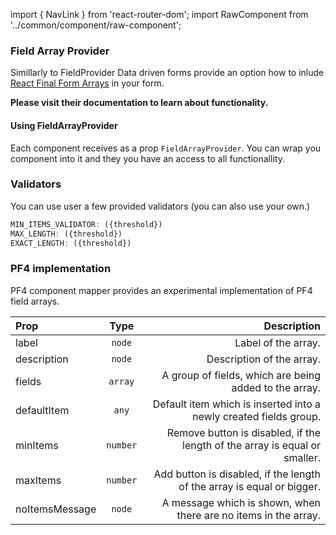 import { NavLink } from 'react-router-dom';
import RawComponent from '../common/component/raw-component';

### Field Array Provider

Simillarly to <NavLink to='/renderer/field-provider'>FieldProvider</NavLink> Data driven forms provide an option how to inlude <a href='https://github.com/final-form/react-final-form-arrays'>React Final Form Arrays</a> in your form.

<b>Please visit their documentation to learn about functionality.</b>

#### Using FieldArrayProvider

Each component receives as a prop `FieldArrayProvider`. You can wrap you component into it and they you have an access to all functionallity.

<RawComponent source="field-array/form-fields-mapper" />

### Validators

You can use user a few provided validators (you can also use your <NavLink to='/renderer/validators'>own</NavLink>.)

```jsx
MIN_ITEMS_VALIDATOR: ({threshold})
MAX_LENGTH: ({threshold})
EXACT_LENGTH: ({threshold})
```


### PF4 implementation

PF4 component mapper provides an experimental implementation of PF4 field arrays.

|Prop|Type|Description|
|:---|:--:|----------:|
|label|`node`|Label of the array.|
|description|`node`|Description of the array.|
|fields|`array`|A group of fields, which are being added to the array.|
|defaultItem|`any`|Default item which is inserted into a newly created fields group.|
|minItems|`number`|Remove button is disabled, if the length of the array is equal or smaller.|
|maxItems|`number`|Add button is disabled, if the length of the array is equal or bigger.|
|noItemsMessage|`node`|A message which is shown, when there are no items in the array.|

<RawComponent source="field-array/pf4-demo" />
